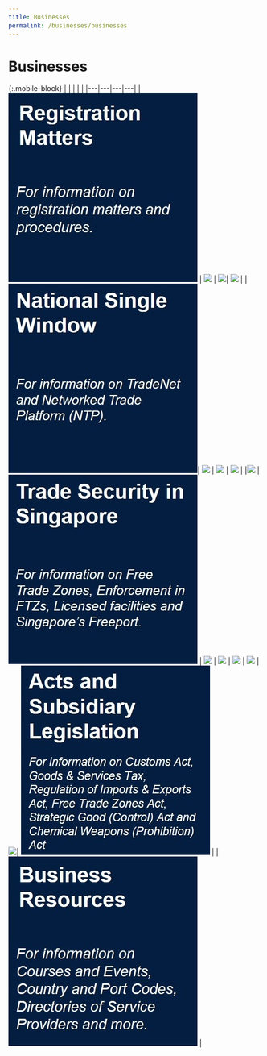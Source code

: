 ```yaml
---
title: Businesses
permalink: /businesses/businesses
---
```

# Businesses 

{:.mobile-block}
|  |   |   |   |
|---|---|---|---|
|[![](/images/Registration-matters.jpg)](/businesses/registration-matters/overview)  | [![](/images/B2.jpg)](/businesses/importing-goods/overview)  | [![](/images/B3.jpg)](/businesses/exporting-goods/overview)| [![](/images/B4.jpg)](/businesses/transhipping-goods/quick-guide-on-transhipping-goods) | 
|[![](/images/businesses-overview/Picture9.jpg)](/businesses/national-single-window/overview)| [![](/images/B5.jpg)](/businesses/valuation-duties-taxes-fees/overview) | [![](/images/B6.jpg)](/businesses/harmonised-system-classification-of-goods/understanding-hs-classification) | [![](/images/B7.jpg)](/businesses/certificates-of-origin/overview)  | 
|[![](/images/B8.jpg)](/businesses/customs-schemes-licences-framework/overview)  | [![](/images/businesses-overview/Picture7.jpg)](/businesses/trade-security-in-singapore/) | [![](/images/B9.jpg)](/businesses/strategic-goods-control/overview) | [![](/images/B10.jpg)](/businesses/chemical-weapons-convention/introduction)  | 
[![](/images/B11.jpg)](/businesses/united-nations-security-council-sanctions/)  |  [![](/images/B12.jpg)](/businesses/border-enforcement-of-intellectual-property-rights/quick-guide-for-copyright-and-trade-mark-owners-and-licensees) | [![](/images/B13.jpg)](/businesses/compliance/overview)| [![](/images/businesses-overview/Picture8.jpg)](/businesses/acts-and-subsidiary-legislation/overview) |
| [![](/images/Business-resources.jpg)](/businesses/business-resources/country-and-port-codes) |
